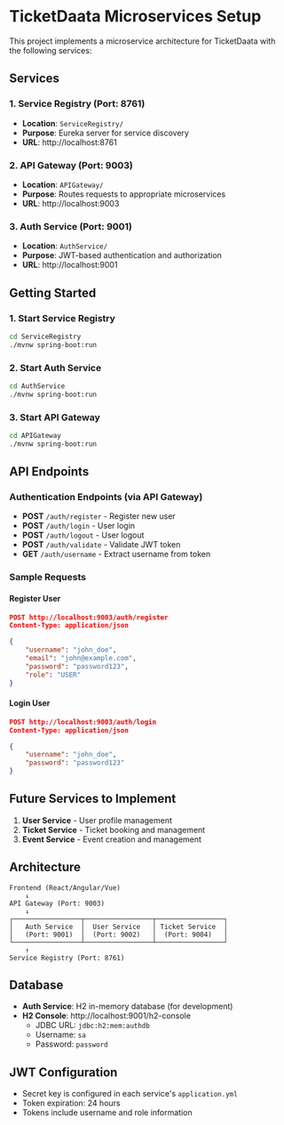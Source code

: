 # TicketDaata Microservices Setup

This project implements a microservice architecture for TicketDaata with the following services:

## Services

### 1. Service Registry (Port: 8761)

- **Location**: `ServiceRegistry/`
- **Purpose**: Eureka server for service discovery
- **URL**: http://localhost:8761

### 2. API Gateway (Port: 9003)

- **Location**: `APIGateway/`
- **Purpose**: Routes requests to appropriate microservices
- **URL**: http://localhost:9003

### 3. Auth Service (Port: 9001)

- **Location**: `AuthService/`
- **Purpose**: JWT-based authentication and authorization
- **URL**: http://localhost:9001

## Getting Started

### 1. Start Service Registry

```bash
cd ServiceRegistry
./mvnw spring-boot:run
```

### 2. Start Auth Service

```bash
cd AuthService
./mvnw spring-boot:run
```

### 3. Start API Gateway

```bash
cd APIGateway
./mvnw spring-boot:run
```

## API Endpoints

### Authentication Endpoints (via API Gateway)

- **POST** `/auth/register` - Register new user
- **POST** `/auth/login` - User login
- **POST** `/auth/logout` - User logout
- **POST** `/auth/validate` - Validate JWT token
- **GET** `/auth/username` - Extract username from token

### Sample Requests

#### Register User

```json
POST http://localhost:9003/auth/register
Content-Type: application/json

{
    "username": "john_doe",
    "email": "john@example.com",
    "password": "password123",
    "role": "USER"
}
```

#### Login User

```json
POST http://localhost:9003/auth/login
Content-Type: application/json

{
    "username": "john_doe",
    "password": "password123"
}
```

## Future Services to Implement

1. **User Service** - User profile management
2. **Ticket Service** - Ticket booking and management
3. **Event Service** - Event creation and management

## Architecture

```
Frontend (React/Angular/Vue)
    ↓
API Gateway (Port: 9003)
    ↓
┌─────────────────┬─────────────────┬─────────────────┐
│   Auth Service  │  User Service   │ Ticket Service  │
│   (Port: 9001)  │  (Port: 9002)   │  (Port: 9004)   │
└─────────────────┴─────────────────┴─────────────────┘
    ↑
Service Registry (Port: 8761)
```

## Database

- **Auth Service**: H2 in-memory database (for development)
- **H2 Console**: http://localhost:9001/h2-console
  - JDBC URL: `jdbc:h2:mem:authdb`
  - Username: `sa`
  - Password: `password`

## JWT Configuration

- Secret key is configured in each service's `application.yml`
- Token expiration: 24 hours
- Tokens include username and role information
